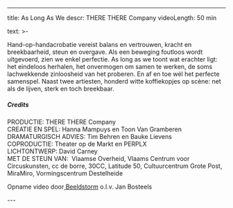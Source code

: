 
---
title: As Long As We
descr: THERE THERE Company
videoLength: 50 min

text: >-
  <p>Hand-op-handacrobatie vereist balans en vertrouwen, kracht en breekbaarheid, steun en overgave. Als een beweging foutloos wordt uitgevoerd, zien we enkel perfectie. As long as we toont wat erachter ligt: het eindeloos herhalen, het onvermogen om samen te werken, de soms lachwekkende zinloosheid van het proberen. En af en toe wél het perfecte samenspel. Naast twee artiesten, honderd witte koffiekopjes op scène: net als de lijven, sterk en toch breekbaar.</p><h5>Credits</h5><p>PRODUCTIE: THERE THERE Company<br>CREATIE EN SPEL: Hanna Mampuys en Toon Van Gramberen<br>DRAMATURGISCH ADVIES: Tim Behren en Bauke Lievens<br>COPRODUCTIE: Theater op de Markt en PERPLX<br>LICHTONTWERP: David Carney<br>MET DE STEUN VAN: &nbsp;Vlaamse Overheid, Vlaams Centrum voor Circuskunsten, cc de borre, 30CC, Latitude 50, Cultuurcentrum Grote Post, MiraMiro, Vormingscentrum Destelheide</p><p>Opname video door<a href="http://www.beeldstorm.be"> Beeldstorm</a> o.l.v. Jan Bosteels&nbsp;&nbsp;<br></p>
---
